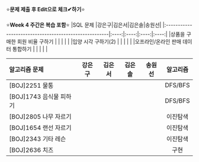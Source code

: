 ⭐**문제 제출 후 Edit으로 체크✔하기**⭐<br/><br/>
⭐**Week 4 주간은 복습 포함**⭐
|SQL 문제                                               |강은구|김은서|김은솔|송원선|
|:------------------------------------------------------|:----:|:----:|:----:|:----:|
|상품을 구매한 회원 비율 구하기                           |      |      |      |      | 
|입양 시각 구하기(2)                                     |      |      |      |      | 
|오프라인/온라인 판매 데이터 통합하기                      |      |      |      |      | 


|알고리즘 문제                 |강은구|김은서|김은솔|송원선|알고리즘|
|:-----------------------------|:----:|:----:|:----:|:----:|:------:|
|[BOJ]2251 물통                |      |      |      |      |DFS/BFS|
|[BOJ]1743 음식물 피하기        |      |      |      |      |DFS/BFS|
|[BOJ]2805 나무 자르기         |      |      |      |      |이진탐색|
|[BOJ]1654 랜선 자르기         |      |      |      |      |이진탐색|
|[BOJ]2343 기타 레슨           |      |      |      |      |이진탐색|
|[BOJ]2636 치즈                |      |      |      |      |구현   |
